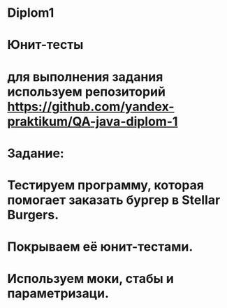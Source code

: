 # Diplom1 
# Юнит-тесты
# для выполнения задания используем репозиторий https://github.com/yandex-praktikum/QA-java-diplom-1
# 
# Задание:
# Тестируем программу, которая помогает заказать бургер в Stellar Burgers. 
# Покрываем её юнит-тестами.
# Используем моки, стабы и параметризаци.
#
